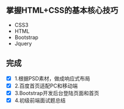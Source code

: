 ## 掌握HTML+CSS的基本核心技巧

+ CSS3
+ HTML
+ Bootstrap
+ Jquery

## 完成
- [x] 1.根据PSD素材，做成响应式布局
- [x] 2.百度首页适配PC和移动端
- [x] 3.Bootstrap开发后台登陆页面和首页
- [x] 4.初级前端面试题总结